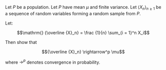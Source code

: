 Let $P$ be a population. Let $P$ have mean $\mu$ and finite variance. Let $\langle {X_n}\rangle_{n  \geq 1}$ be a sequence of random variables forming a random sample from $P$.

Let: 

$$\mathrm{} {\overline {X}_n} = \frac {1}{n} \sum_{i  = 1}^n X_i$$


Then show that

$${\overline {X}_n} \rightarrow^p \mu$$

where $\rightarrow^p$ denotes convergence in probability.

